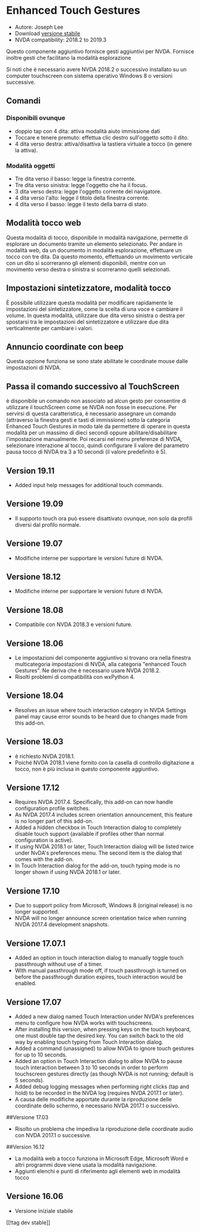 # Enhanced Touch Gestures #

* Autore: Joseph Lee
* Download [versione stabile][1]
* NVDA compatibility: 2018.2 to 2019.3

Questo componente aggiuntivo fornisce gesti aggiuntivi per NVDA. Fornisce
inoltre gesti che facilitano la modalità esplorazione

Si noti che è necessario avere NVDA 2018.2 o successivo installato su un
computer touchscreen con sistema operativo Windows 8 o versioni successive.

## Comandi

### Disponibili ovunque

* doppio tap con 4 dita: attiva modalità aiuto immissione dati
* Toccare e tenere premuto: effettua clic destro sull'oggetto sotto il dito.
* 4 dita verso destra: attiva/disattiva la tastiera virtuale a tocco (in
  genere la attiva).

### Modalità oggetti

* Tre dita verso il basso: legge la finestra corrente.
* Tre dita verso sinistra: legge l'oggetto che ha il focus.
* 3 dita verso destra: legge l'oggetto corrente del navigatore.
* 4 dita verso l'alto: legge il titolo della finestra corrente.
* 4 dita verso il basso: legge il testo della barra di stato.

## Modalità tocco web

Questa modalità di tocco, disponibile in modalità navigazione, permette di
esplorare un documento tramite un elemento selezionato. Per andare in
modalità web, da un documento in modalità esplorazione, effettuare un tocco
con tre dita. Da questo momento, effettuando un movimento verticale con un
dito si scorreranno gli elementi disponibili, mentre con un movimento verso
destra o sinistra si scorreranno quelli selezionati.

## Impostazioni sintetizzatore, modalità tocco

È possibile utilizzare questa modalità per modificare rapidamente le
impostazioni del sintetizzatore, come la scelta di una voce e cambiare il
volume. In questa modalità, utilizzare due dita verso sinistra o destra per
spostarsi tra le impostazioni del sintetizzatore e utilizzare due dita
verticalmente per cambiare i valori.

## Annuncio coordinate con beep

Questa opzione funziona se sono state abilitate le coordinate mouse dalle
impostazioni di NVDA.

## Passa il comando successivo al TouchScreen

è disponibile un comando non associato ad alcun gesto per consentire di
utilizzare il touchScreen come se NVDA non fosse in esecuzione. Per servirsi
di questa caratteristica, è necessario assegnare un comando (attraverso la
finestra gesti e tasti di immissione) sotto la categoria Enhanced Touch
Gestures in modo tale da permettere di operare in questa modalità per un
massimo di dieci secondi oppure abilitare/disabilitare l'impostazione
manualmente. Poi recarsi nel menu preferenze di NVDA, selezionare
interazione al tocco, quindi configurare il valore del parametro pausa tocco
di NVDA tra 3 a 10 secondi (il valore predefinito è 5).

## Version 19.11

* Added input help messages for additional touch commands.

## Versione 19.09

* Il supporto touch ora può essere disattivato ovunque, non solo da profili
  diversi dal profilo normale.

## Versione 19.07

* Modifiche interne per supportare le versioni future di NVDA.

## Versione 18.12

* Modifiche interne per supportare le versioni future di NVDA.

## Versione 18.08

* Compatibile con NVDA 2018.3 e versioni future.

## Versione 18.06

* Le impostazioni del componente aggiuntivo si trovano ora nella finestra
  multicategoria impostazioni di NVDA, alla categoria "enhanced Touch
  Gestures". Ne deriva che è necessario usare NVDA 2018.2.
* Risolti problemi di compatibilità con wxPython 4.

## Versione 18.04

* Resolves an issue where touch interaction category in NVDA Settings panel
  may cause error sounds to be heard due to changes made from this add-on.

## Versione 18.03

* è richiesto NVDA 2018.1.
* Poiché NVDA 2018.1 viene fornito con la casella di controllo digitazione a
  tocco, non è più inclusa in questo componente aggiuntivo.

## Versione 17.12

* Requires NVDA 2017.4. Specifically, this add-on can now handle
  configuration profile switches.
* As NVDA 2017.4 includes screen orientation announcement, this feature is
  no longer part of this add-on.
* Added a hidden checkbox in Touch Interaction dialog to completely disable
  touch support (available if profiles other than normal configuration is
  active).
* If using NVDA 2018.1 or later, Touch Interaction dialog will be listed
  twice under NvDA's preferences menu. The second item is the dialog that
  comes with the add-on.
* In Touch Interaction dialog for the add-on, touch typing mode is no longer
  shown if using NVDA 2018.1 or later.

## Versione 17.10

* Due to support policy from Microsoft, Windows 8 (original release) is no
  longer supported.
* NVDA will no longer announce screen orientation twice when running NVDA
  2017.4 development snapshots.

## Versione 17.07.1

* Added an option in touch interaction dialog to manually toggle touch
  passthrough without use of a timer.
* With manual passthrough mode off, if touch passthrough is turned on before
  the passthrough duration expires, touch interaction would be enabled.

## Versione 17.07

* Added a new dialog named Touch Interaction under NVDA's preferences menu
  to configure how NVDA works with touchscreens.
* After installing this version, when pressing keys on the touch keyboard,
  one must double tap the desired key. You can switch back to the old way by
  enabling touch typing from Touch Interaction dialog.
* Added a command (unassigned) to allow NVDA to ignore touch gestures for up
  to 10 seconds.
* Added an option in Touch Interaction dialog to allow NVDA to pause touch
  interaction between 3 to 10 seconds in order to perform touchscreen
  gestures directly (as though NVDA is not running; default is 5 seconds).
* Added debug logging messages when performing right clicks (tap and hold)
  to be recorded in the NVDA log (requires NVDA 2017.1 or later).
* A causa delle modifiche apportate durante la riproduzione delle coordinate
  dello schermo, è necessario NVDA 2017.1 o successivo.

##Versione 17.03

* Risolto un problema che impediva la riproduzione delle coordinate audio
  con NVDA 2017.1 o successive.

##Version 16.12

* La modalità web a tocco funziona in Microsoft Edge, Microsoft Word e altri
  programmi dove viene usata la modalità navigazione.
* Aggiunti elenchi e punti di riferimento agli elementi web in modalità
  tocco

## Versione 16.06

* Versione iniziale stabile

[[!tag dev stable]]

[1]: https://addons.nvda-project.org/files/get.php?file=ets

[2]: https://addons.nvda-project.org/files/get.php?file=ets-dev
